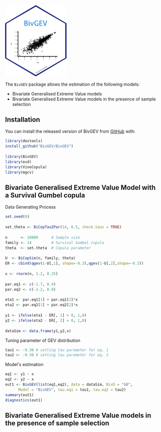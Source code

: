 
<img src="https://github.com/BivGEV/BivGEV/blob/master/BivGEV_logo.png" width="200">

The `BivGEV` package allows the estimation of the following models:
- Bivariate Generalised Extreme Value models
- Bivariate Generalised Extreme Value models in the presence of sample selection

## Installation

You can install the released version of BivGEV from [GitHub](https://github.com/BivGEV/BivGEV) with:

``` r
library(devtools)
install_github("BivGEV/BivGEV")  

library(BivGEV)
library(evd)
library(VineCopula)
library(mgcv)
 ```
 
##  Bivariate Generalised Extreme Value Model with a Survival Gumbel copula

Data Generating Process
 ``` r
set.seed(0)

set.theta <- BiCopTau2Par(14, 0.5, check.taus = TRUE)

n      <- 10000      # Sample size
family <- 14         # Survival Gumbel copula
theta  <- set.theta  # Copula parameter

U  <- BiCopSim(n, family, theta)
ER <- cbind(qgev(1-U[,1], shape=-0.3),qgev(1-U[,2],shape=-0.3))

x <- rnorm(n, 1.2, 0.25)

par.eq1 <- c(-1.7, 0.4)
par.eq2 <- c(-2.2, 0.8)

eta1 <- par.eq1[1] + par.eq1[2]*x 
eta2 <- par.eq2[1] + par.eq2[2]*x

y1 <- ifelse(eta1 - ER[, 1] > 0, 1,0) 
y2 <- ifelse(eta2 - ER[, 2] > 0, 1,0)

dataSim <- data.frame(y1,y2,x)
```

Tuning parameter of GEV distribution
 ``` r
tau1 <- -0.30 # setting tau parameter for eq. 1
tau2 <- -0.30 # setting tau parameter for eq. 2
```

Model's estimation
 ``` r
eq1 <- y1 ~ x 
eq2 <- y2 ~ x
out1 <- BivGEV(list(eq1,eq2), data = dataSim, BivD = "G0", 
       Model = "BivGEV", tau.eq1 = tau1, tau.eq2 = tau2)     
summary(out1)
diagnostics(out1)
```


##  Bivariate Generalised Extreme Value models in the presence of sample selection


